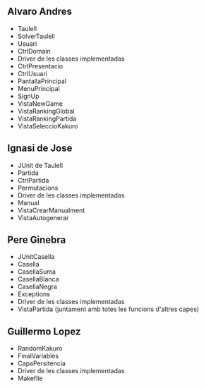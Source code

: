 ## Alvaro Andres
- Taulell
- SolverTaulell
- Usuari
- CtrlDomain
- Driver de les classes implementadas
- CtrlPresentacio
- CtrlUsuari
- PantallaPrincipal
- MenuPrincipal
- SignUp
- VistaNewGame
- VistaRankingGlobal
- VistaRankingPartida
- VistaSeleccioKakuro

## Ignasi de Jose
- JUnit de Taulell
- Partida
- CtrlPartida
- Permutacions
- Driver de les classes implementadas
- Manual
- VistaCrearManualment
- VistaAutogenerar

## Pere Ginebra
- JUnitCasella
- Casella
- CasellaSuma
- CasellaBlanca
- CasellaNegra
- Exceptions
- Driver de les classes implementadas
- VistaPartida (juntament amb totes les funcions d'altres capes)

## Guillermo Lopez
- RandomKakuro
- FinalVariables
- CapaPersitencia
- Driver de les classes implementadas
- Makefile